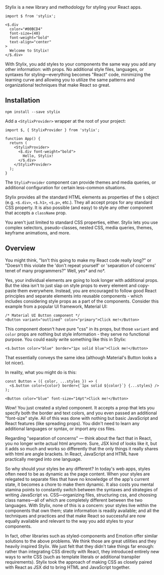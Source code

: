 Stylix is a new library and methodology for styling your React apps.

```tsx-render
import $ from 'stylix';

<$.div
  color="#00BCD4"
  font-size={40}
  font-weight="bold"
  text-align="center"
>
  Welcome to Stylix!
</$.div>
```

With Stylix, you add styles to your components the same way you add any other information: with props. No additional style files, languages, or syntaxes for styling—everything becomes "React" code, minimizing the learning curve and allowing you to utilize the same patterns and organizational techniques that make React so great.


## Installation

```
npm install --save stylix
```

Add a `<StylixProvider>` wrapper at the root of your project:

```tsx
import $, { StylixProvider } from 'stylix';

function App() {
  return (
    <StylixProvider>
      <$.div font-weight="bold">
        Hello, Stylix!
      </$.div>
    </StylixProvider>
  );
}
```

The `StylixProvider` component can provide themes and media queries, or additional configuration for certain less-common situations.

Stylix provides all the standard HTML elements as properties of the `$` object (e.g. `<$.div>`, `<$.h1>`, `<$.p>`, etc.). They all accept props for any standard CSS property. It is also possible (and easy) to style any other component that accepts a `className` prop.

You aren't just limited to standard CSS properties, either. Stylix lets you use complex selectors, pseudo-classes, nested CSS, media queries, themes, keyframe animations, and more.

## Overview

You might think, "Isn't this going to make my React code really long?" or "Doesn't this violate the 'don't repeat yourself' or 'separation of concerns' tenet of many programmers?" Well, yes* and no*. 

Yes, your individual elements are going to look longer with additional props. But the idea isn't to just slap on style props to every element and copy-paste them everywhere. Instead, you are encouraged to follow good React principles and separate elements into reusable components - which includes considering style props as a part of the components. Consider this example from a popular UI framework, Material UI:

```tsx
/* Material UI Button component */
<Button variant="outlined" color="primary">Click me!</Button>
```

This component doesn't have pure "css" in its props, but those `variant` and `color` props are nothing but style information - they serve no functional purpose. You could easily write something like this in Stylix:

```tsx
<$.button color="blue" border="1px solid blue">Click me!</Button>
```

That essentially conveys the same idea (although Material's Button looks a lot nicer).

In reality, what you might do is this:

```tsx
const Button = ({ color, ...styles }) => (
  <$.button color={color} border={`1px solid ${color}`} {...styles} />
);

<Button color="blue" font-size="14pt">Click me!</Button>
```

Wow! You just created a styled component. It accepts a prop that lets you specify both the border and text colors, and you even passed an additional "font-size" style. All of this was done with nothing but basic JavaScript and React features (like spreading props). You didn't need to learn any additional languages or syntax, or import any css files.

Regarding "separation of concerns" — think about the fact that in React, you no longer write actual html anymore. Sure, JSX kind of looks like it, but it adds so much and works so differently that the only things it really shares with html are angle brackets. In React, JavaScript and HTML have practically merged into one language.

So why should your styles be any different? In today's web apps, styles often need to be as dynamic as the page content. When your styles are relegated to separate files that have no knowledge of the app's current state, it becomes a chore to make them dynamic. It also costs you mental stamina points to constantly switch between the syntaxes and strategies of writing JavaScript vs. CSS—organizing files, structuring css, and choosing class names—all of which are completely different between the two languages. With Stylix, none of this is a concern: your styles live within the components that own them; state information is readily available; and all the techniques and practices and that make React so successful are now equally available and relevant to the way you add styles to your components.

In fact, other libraries such as styled-components and Emotion offer similar solutions to the above problems. We think those are great utilities and they heavily inspired Stylix. We just felt that they didn't take things far enough: rather than integrating CSS directly with React, they introduced entirely new ways to write CSS (such as template literals or additional transpiler requirements). Stylix took the approach of making CSS as closely paired with React as JSX did to bring HTML and JavaScript together.
